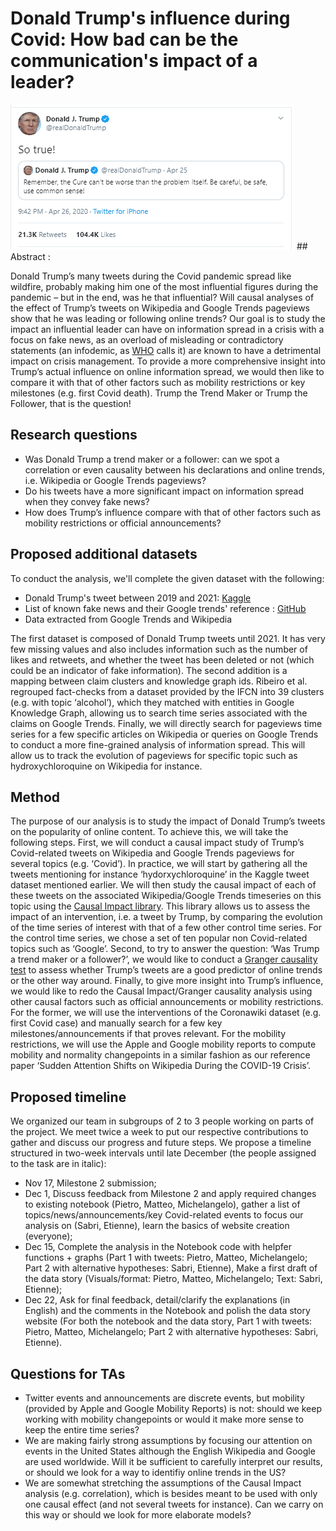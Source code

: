 # Donald Trump's influence during Covid: How bad can be the communication's impact of a leader?

<img src="images/trump_sample_tweet.png">
## Abstract :

Donald Trump’s many tweets during the Covid pandemic spread like wildfire, probably making him one of the most
influential figures during the pandemic – but in the end, was he that influential? Will causal analyses of the effect of
Trump’s tweets on Wikipedia and Google Trends pageviews show that he was leading or following online trends? Our
goal is to study the impact an influential leader can have on information spread in a
crisis with a focus on fake news, as an overload of misleading or contradictory
statements (an infodemic, as [WHO](https://www.who.int/health-topics/infodemic#tab=tab_1) calls it) are known to have a detrimental impact on crisis
management. To provide a more comprehensive insight into Trump’s actual influence
on online information spread, we would then like to compare it with that of other
factors such as mobility restrictions or key milestones (e.g. first Covid death). Trump
the Trend Maker or Trump the Follower, that is the question!

## Research questions

- Was Donald Trump a trend maker or a follower: can we spot a correlation or
even causality between his declarations and online trends, i.e. Wikipedia or
Google Trends pageviews?
- Do his tweets have a more significant impact on information spread when
they convey fake news?
- How does Trump’s influence compare with that of other factors such as
mobility restrictions or official announcements?
## Proposed additional datasets

To conduct the analysis, we'll complete the given dataset with the following:

- Donald Trump's tweet between 2019 and
  2021: [Kaggle](https://www.kaggle.com/datasets/codebreaker619/donald-trump-tweets-dataset)
- List of known fake news and their Google trends'
  reference : [GitHub](https://github.com/epfl-dlab/fact-checkers-fact-check/blob/main/data/kg_ids.json)
- Data extracted from Google Trends and Wikipedia

The first dataset is composed of Donald Trump tweets until 2021. It has very few
missing values and also includes information such as the number of likes and
retweets, and whether the tweet has been deleted or not (which could be an
indicator of fake information).
The second addition is a mapping between claim clusters and knowledge graph ids.
Ribeiro et al. regrouped fact-checks from a dataset provided by the IFCN into 39
clusters (e.g. with topic ‘alcohol’), which they matched with entities in Google
Knowledge Graph, allowing us to search time series associated with the claims on
Google Trends.
Finally, we will directly search for pageviews time series for a few specific articles on
Wikipedia or queries on Google Trends to conduct a more fine-grained analysis of
information spread. This will allow us to track the evolution of pageviews for specific
topic such as hydroxychloroquine on Wikipedia for instance.

## Method
The purpose of our analysis is to study the impact of Donald Trump’s tweets on the
popularity of online content. To achieve this, we will take the following steps.
First, we will conduct a causal impact study of Trump’s Covid-related tweets on
Wikipedia and Google Trends pageviews for several topics (e.g. ‘Covid’). In practice,
we will start by gathering all the tweets mentioning for instance
‘hydorxychloroquine’ in the Kaggle tweet dataset mentioned earlier. We will then
study the causal impact of each of these tweets on the associated Wikipedia/Google
Trends timeseries on this topic using the [Causal Impact library](https://google.github.io/CausalImpact/CausalImpact.html). This library allows us to
assess the impact of an intervention, i.e. a tweet by Trump, by comparing the
evolution of the time series of interest with that of a few other control time series.
For the control time series, we chose a set of ten popular non Covid-related topics
such as ‘Google’.
Second, to try to answer the question: ‘Was Trump a trend maker or a follower?’, we
would like to conduct a [Granger causality test](https://en.wikipedia.org/wiki/Granger_causality) to assess whether Trump’s tweets
are a good predictor of online trends or the other way around.
Finally, to give more insight into Trump’s influence, we would like to redo the Causal
Impact/Granger causality analysis using other causal factors such as official
announcements or mobility restrictions. For the former, we will use the interventions
of the Coronawiki dataset (e.g. first Covid case) and manually search for a few key
milestones/announcements if that proves relevant. For the mobility restrictions, we
will use the Apple and Google mobility reports to compute mobility and normality
changepoints in a similar fashion as our reference paper ‘Sudden Attention Shifts on
Wikipedia During the COVID-19 Crisis’.
## Proposed timeline

We organized our team in subgroups of 2 to 3 people working on parts of the
project. We meet twice a week to put our respective contributions to gather and
discuss our progress and future steps.
We propose a timeline structured in two-week intervals until late December (the
people assigned to the task are in italic):
- Nov 17, Milestone 2 submission;
- Dec 1, Discuss feedback from Milestone 2 and apply required changes to
existing notebook (Pietro, Matteo, Michelangelo), gather a list of
topics/news/announcements/key Covid-related events to focus our analysis
on (Sabri, Etienne), learn the basics of website creation (everyone);
- Dec 15, Complete the analysis in the Notebook code with helpfer functions +
graphs (Part 1 with tweets: Pietro, Matteo, Michelangelo; Part 2 with alternative
hypotheses: Sabri, Etienne), Make a first draft of the data story (Visuals/format:
Pietro, Matteo, Michelangelo; Text: Sabri, Etienne);
- Dec 22, Ask for final feedback, detail/clarify the explanations (in English) and
the comments in the Notebook and polish the data story website (For both the
notebook and the data story, Part 1 with tweets: Pietro, Matteo, Michelangelo;
Part 2 with alternative hypotheses: Sabri, Etienne).


## Questions for TAs
- Twitter events and announcements are discrete events, but mobility (provided
by Apple and Google Mobility Reports) is not: should we keep working with
mobility changepoints or would it make more sense to keep the entire time
series?
- We are making fairly strong assumptions by focusing our attention on events
in the United States although the English Wikipedia and Google are used
worldwide. Will it be sufficient to carefully interpret our results, or should we
look for a way to identifiy online trends in the US?
- We are somewhat stretching the assumptions of the Causal Impact analysis (e.g. correlation), which is besides meant to be used with only one causal effect (and not several tweets for instance). Can we carry on this way or should we look for more elaborate models?

